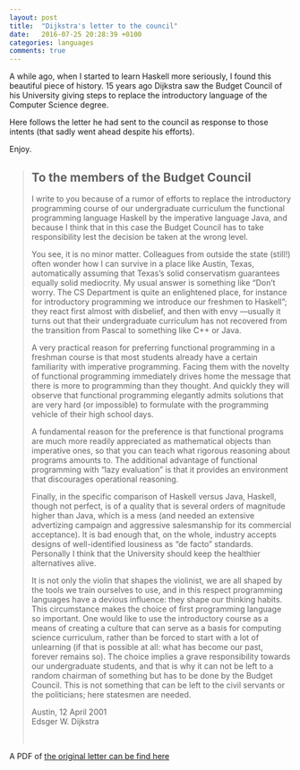 ```yaml
---
layout: post
title:  "Dijkstra's letter to the council"
date:   2016-07-25 20:28:39 +0100
categories: languages
comments: true
---
```


A while ago, when I started to learn Haskell more seriously, I found this beautiful piece of history. 15 years ago Dijkstra saw the Budget Council of his University giving steps to replace the introductory language of the Computer Science degree.

Here follows the letter he had sent to the council as response to those intents (that sadly went ahead despite his efforts). 

Enjoy.

<blockquote>
<h2>To the members of the Budget Council</h2>

<p>I write to you because of a rumor of efforts to replace the introductory programming course of our undergraduate curriculum the functional programming language Haskell by the imperative language Java, and because I think that in this case the Budget Council has to take responsibility lest the decision be taken at the wrong level.</p>
<p>
You see, it is no minor matter. Colleagues from outside the state (still!) often wonder how I can survive in a place like Austin, Texas, automatically assuming that Texas’s solid conservatism guarantees equally solid mediocrity. My usual answer is something like “Don’t worry. The CS Department is quite an enlightened place, for instance for introductory programming we introduce our freshmen to Haskell”; they react first almost with disbelief, and then with envy —usually it turns out that their undergraduate curriculum has not recovered from the transition from Pascal to something like C++ or Java.</p>
<p>
A very practical reason for preferring functional programming in a freshman course is that most students already have a certain familiarity with imperative programming. Facing them with the novelty of functional programming immediately drives home the message that there is more to programming than they thought. And quickly they will observe that functional programming elegantly admits solutions that are very hard (or impossible) to formulate with the programming vehicle of their high school days.</p>
<p>
A fundamental reason for the preference is that functional programs are much more readily appreciated as mathematical objects than imperative ones, so that you can teach what rigorous reasoning about programs amounts to. The additional advantage of functional programming with “lazy evaluation” is that it provides an environment that discourages operational reasoning.</p>
<p>
Finally, in the specific comparison of Haskell versus Java, Haskell, though not perfect, is of a quality that is several orders of magnitude higher than Java, which is a mess (and needed an extensive advertizing campaign and aggressive salesmanship for its commercial acceptance). It is bad enough that, on the whole, industry accepts designs of well-identified lousiness as “de facto” standards. Personally I think that the University should keep the healthier alternatives alive.</p>
<p>
It is not only the violin that shapes the violinist, we are all shaped by the tools we train ourselves to use, and in this respect programming languages have a devious influence: they shape our thinking habits. This circumstance makes the choice of first programming language so important. One would like to use the introductory course as a means of creating a culture that can serve as a basis for computing science curriculum, rather than be forced to start with a lot of unlearning (if that is possible at all: what has become our past, forever remains so). The choice implies a grave responsibility towards our undergraduate students, and that is why it can not be left to a random chairman of something but has to be done by the Budget Council. This is not something that can be left to the civil servants or the politicians; here statesmen are needed.</p>
<p>
Austin, 12 April 2001<br>
Edsger W. Dijkstra
</p>
<br>
</blockquote>

A PDF of <a href="http://www.cs.utexas.edu/users/EWD/OtherDocs/To%20the%20Budget%20Council%20concerning%20Haskell.pdf" target="_blank">the original letter can be find here</a>
<br>
